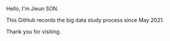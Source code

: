 Hello, I'm Jieun SON.

This GitHub records the big data study process since May 2021.

Thank you for visiting.
